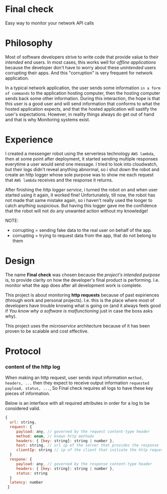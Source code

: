 # Final check
Easy way to monitor your network API calls

# Philosophy
Most of software developers strive to write code that provide value to their *intended* end users. In most cases, this works well for *offline applications* because the developer don't have to worry about these *unintended* users corrupting their apps. And this "corruption" is very frequent for network application.

In a typical network application, the user sends some information `in a form of commands` to the application hosting computer, then the hosting computer sends back some other information. During this interaction, the hope is that this user is a good user and will send information that conforms to what the hosted application expects, and that the hosted application will sastify the user's expectations. However, in reality things always do get out of hand and that is why Monitoring systems exist.

# Experience
I created a messenger robot using the serverless technology `AWS lambda`, then at some point after deployment, it started sending multiple responses everytime a user would send one message. I tried to look into cloudwatch, but their logs didn't reveal anything abnormal, so i shut down the robot and create an http logger whose sole purpose was to show me each request that `AWS lambda` receives and the response it returns.

After finishing the *http logger service*, i turned the robot on and when user started using it again, it worked fine! Unfortunately, till now, the robot has not made that same mistake again, so i haven't really used the looger to catch anything suspicious. But having this logger gave me the confidence that the robot will not do any unwanted action without my knowledge!

NOTE:
* corrupting = sending fake data to the real user on behalf of the app.
* corrupting = trying to request data from the app, that do not belong to them

# Design
The name **Final check** was chosen because the *project's intended purpose* is, to provide clarity on how the developer's final product is performing. I.e. monitor what the app does after all development work is complete.

This project is about monitoring **http requests** because of past expiriences (through work and personal projects). I.e. this is the place where most of developers have trouble knowing what is going on (and it always feels good if *You know why a software is malfunctioning* just in case the boss asks why).

This project uses the *microservice* architecture because of it has been proven to be scalable and cost effective.

# Protocol
### content of the http log
When making an http request, user sends input information `method, headers, ...` then they expect to receive output information `requested payload, status, ...`, So Final check requires all logs to have these key pieces of information. 

Below is an interface with all required attributes in order for a log to be considered valid.
```javascript
{ 
  url: string,
  request: { 
     payload: any, // governed by the request content-type header
     method: enum, // known http methods
     headers: { [key: string]: string | number },
     host: string, // url ip of the server that provides the response
     clientIp: string // ip of the client that initiate the http request
  }
  respone: { 
     payload: any, // governed by the response content-type header
     headers: { [key: string]: string | number },
     status: string
  }
  latency: number 
 }
```
